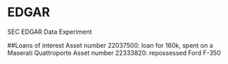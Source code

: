 # EDGAR
SEC EDGAR Data Experiment

##Loans of interest
	Asset number 22037500: loan for 160k, spent on a Maserati Quattroporte
	Asset number 22333820: repossessed Ford F-350 
